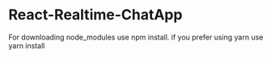 # React-Realtime-ChatApp
For downloading node_modules use npm install.
if you prefer using yarn use yarn install
